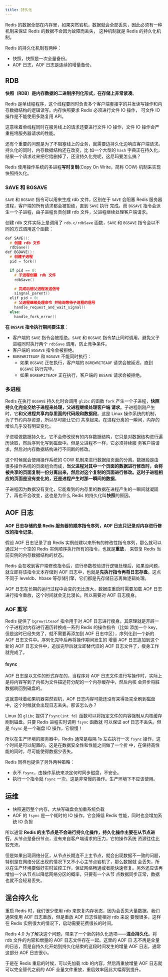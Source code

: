 ```yaml
---
title: 持久化
---
```


Redis 的数据全部在内存里，如果突然宕机，数据就会全部丢失，因此必须有一种机制来保证 Redis 的数据不会因为故障而丢失，
这种机制就是 Redis 的持久化机制。

Redis 的持久化机制有两种：

- 快照，快照是一次全量备份。
- AOF 日志，AOF 日志是连续的增量备份。

## RDB

**快照（RDB）是内存数据的二进制序列化形式，在存储上非常紧凑**。

Redis 是单线程程序，这个线程要同时负责多个客户端套接字的并发读写操作和内存数据结构的逻辑读写。内存快照要求 Redis 必须进行文件 IO 操作，
可文件 IO 操作是不能使用多路复用 API。

这意味着单线程同时在服务线上的请求还要进行文件 IO 操作，文件 IO 操作会严重拖垮服务器请求的性能。

还有个重要的问题是为了不阻塞线上的业务，就需要边持久化边响应客户端请求。持久化的同时，内存数据结构还在改变，比
如一个大型的 `hash` 字典正在持久化，结果一个请求过来把它给删掉了，还没持久化完呢，这尼玛要怎么搞？

Redis 使用操作系统的多进程**写时复制**(Copy On Write，简称 COW) 机制来实现快照持久化。

### SAVE 和 BGSAVE

`SAVE` 和 `BGSAVE` 指令可以用来生成 rdb 文件，区别在于 `SAVE` 会阻塞 Redis 服务器进程，客户端的所有请求都会被拒绝，直到 `SAVE` 执行
完成。而 `BGSAVE` 指令会派生一个子进程，由子进程负责创建 rdb 文件，父进程继续处理客户端请求。

创建 rdb 文件实际上是调用了 `rdb.c/rdbSave` 函数，`SAVE` 和 `BGSAVE` 指令会以不同的方式调用这个函数：

```c
def SAVE():
  # 创建 rdb 文件
  rdbSave()
def BGDAVE():
  # 创建子进程
  pid = fork()

  if pid == 0:
    # 子进程创建 rdb 文件
    rdbSave()

    # 完成后想父进程发送信号
    singnal_parent()
  elif pid > 0:
    # 父进程继续处理命令 并轮询等待子进程的信号
    handle_request_and_wait_signal()
  else:
    handle_fork_error()
```

**在 `BGSAVE` 指令执行期间要注意**：

- 客户端的 `SAVE` 指令会被拒绝。`SAVE` 和 `BGSAVE` 指令禁止同时调用，避免父子进程同时执行两个 `rdbSave` 调用，防止竞争条件。
- 客户端的 `BGSAVE` 指令会被拒绝。
- `BGREWRITEAOF` 和 `BGSAVE` 不能同时执行：
  - 如果 `BGSAVE` 正在执行，客户端的 `BGREWRITEAOF` 请求会被延迟，直到 `BGSAVE` 执行完毕。
  - 如果 `BGREWRITEAOF` 正在执行，客户端的 `BGSAVE` 请求会被拒绝。

### 多进程

Redis 在执行 `BGSAVE` 持久化时会调用 `glibc` 的函数 `fork` 产生一个子进程，**快照持久化完全交给子进程来处理，父进程继续处理客户端
请求**。子进程刚刚产生时，它**和父进程共享内存里面的代码段和数据段**。这是 Linux 操作系统的机制，为了节约内存资源，所以尽可能让它们
共享起来。在进程分离的一瞬间，内存的增长几乎没有明显变化。

子进程做数据持久化，它不会修改现有的内存数据结构，它只是对数据结构进行遍历读取，然后序列化写到磁盘中。但是父进程不一样，它必须持续服
务客户端请求，然后对内存数据结构进行不间断的修改。

这个时候就会使用操作系统的 COW 机制来进行数据段页面的分离。数据段是由很多操作系统的页面组合而成，**当父进程对其中一个页面的数据进行修改时，会将被共享的页面复制一份分离出来，然后对这个复制的页面进行修改。这时子进程相应的页面是没有变化的，还是进程产生时那一瞬间的数据**。

子进程因为数据没有变化，它能看到的内存里的数据在进程产生的一瞬间就凝固了，再也不会改变，这也是为什么 Redis 的持久化叫**快照**的原因。

## AOF 日志

**AOF 日志存储的是 Redis 服务器的顺序指令序列，AOF 日志只记录对内存进行修改的指令记录**。

假设 AOF 日志记录了自 Redis 实例创建以来所有的修改性指令序列，那么就可以通过对一个空的 Redis 实例顺序执行所有的指令，也就是**重放**，
来恢复 Redis 当前实例的内存数据结构的状态。

Redis 会在收到客户端修改指令后，进行参数校验进行逻辑处理后，如果没问题，就立即将该指令文本存储到 AOF 日志中，也就是**先执行指令再将日志存盘**。这点不同于 leveldb、hbase 等存储引擎，它们都是先存储日志再做逻辑处理。

AOF 日志在长期的运行过程中会变的无比庞大，数据库重启时需要加载 AOF 日志进行指令重放，这个时间就会无比漫长。所以需要对 AOF 日志瘦身。

### AOF 重写

Redis 提供了 `bgrewriteaof` 指令用于对 AOF 日志进行瘦身。其原理就是开辟一个子进程对内存进行遍历转换成一系列 Redis 的操作指令（比如
添加一个 key，但是这时已经失效了，就不需要再添加到 AOF 日志中区），序列化到一个新的 AOF 日志文件中。序列化完毕后再将操作期间发生的
增量 AOF 日志追加到这个新的 AOF 日志文件中，追加完毕后就立即替代旧的 AOF 日志文件了，瘦身工作就完成了。

#### fsync

AOF 日志是以文件的形式存在的，当程序对 AOF 日志文件进行写操作时，实际上是将内容写到了内核为文件描述符分配的一个内存缓存中，然后内核
会异步将脏数据刷回到磁盘的。

这就意味着如果机器突然宕机，AOF 日志内容可能还没有来得及完全刷到磁盘中，这个时候就会出现日志丢失。那该怎么办？

Linux 的 `glibc` 提供了`fsync(int fd)` 函数可以将指定文件的内容强制从内核缓存刷到磁盘。只要 Redis 进程实时调用 `fsync` 函数就
可以保证 aof 日志不丢失。但是 `fsync` 是一个磁盘 IO 操作，它很慢！

所以在生产环境的服务器中，Redis 通常是每隔 1s 左右执行一次 `fsync` 操作，这个时间是可以配置的。这是在数据安全性和性能之间做了一个折
中，在保持高性能的同时，尽可能使得数据少丢失。

Redis 同样也提供了另外两种策略：

- 永不 `fsync`，由操作系统来决定何时同步磁盘，不安全。
- 执行一个指令就 `fsync` 一次，这是非常慢的操作。生产环境下不应该使用。

## 运维

- 快照遍历整个内存，大块写磁盘会加重系统负载
- AOF 的 `fsync` 是一个耗时的 IO 操作，它会降低 Redis 性能，同时也会增加系统 IO 负担

所以通常 **Redis 的主节点是不会进行持久化操作，持久化操作主要在从节点进行**。从节点是备份节点，没有来自客户端请求的压力，它的操作系统
资源往往比较充沛。

但是如果出现网络分区，从节点长期连不上主节点，就会出现数据不一致的问题，特别是在网络分区出现的情况下又不小心主节点宕机了，那么数据就
会丢失，所以在生产环境要做好实时监控工作，保证网络畅通或者能快速修复。另外还应该再增加一个从节点以降低网络分区的概率，只要有一个从节
点数据同步正常，数据也就不会轻易丢失。

## 混合持久化

重启 Redis 时，我们很少使用 rdb 来恢复内存状态，因为会丢失大量数据。我们通常使用 AOF 日志重放，但是重放 AOF 日志性能相对 rdb 来说
要慢很多，这样在 Redis 实例很大的情况下，启动需要花费很长的时间。

Redis 4.0 为了解决这个问题，带来了一个新的持久化选项——**混合持久化**。将 rdb 文件的内容和增量的 AOF 日志文件存在一起。这里的 AOF 日
志不再是全量的日志，而是自持久化开始到持久化结束的这段时间发生的增量 AOF 日志，通常这部分 AOF 日志很小。

于是在 Redis 重启的时候，可以先加载 rdb 的内容，然后再重放增量 AOF 日志就可以完全替代之前的 AOF 全量文件重放，重启效率因此大幅得到提升。
